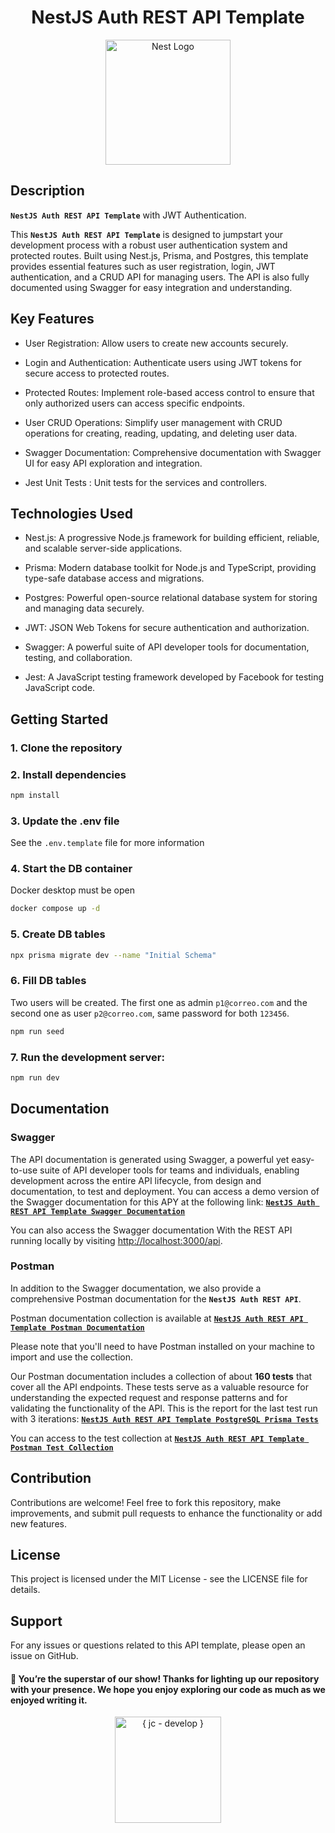 <h1 align="center" > NestJS Auth REST API Template </h1>

<p align="center">
  <img src="https://nestjs.com/img/logo-small.svg" width="200" alt="Nest Logo" />
</p>

## Description

**`NestJS Auth REST API Template`** with JWT Authentication.

This **`NestJS Auth REST API Template`** is designed to jumpstart your development process with a robust user authentication system and protected routes. Built using Nest.js, Prisma, and Postgres, this template provides essential features such as user registration, login, JWT authentication, and a CRUD API for managing users. The API is also fully documented using Swagger for easy integration and understanding.

## Key Features

- User Registration: Allow users to create new accounts securely.

- Login and Authentication: Authenticate users using JWT tokens for secure access to protected routes.

- Protected Routes: Implement role-based access control to ensure that only authorized users can access specific endpoints.

- User CRUD Operations: Simplify user management with CRUD operations for creating, reading, updating, and deleting user data.

- Swagger Documentation: Comprehensive documentation with Swagger UI for easy API exploration and integration.

- Jest Unit Tests : Unit tests for the services and controllers.

## Technologies Used

- Nest.js: A progressive Node.js framework for building efficient, reliable, and scalable server-side applications.

- Prisma: Modern database toolkit for Node.js and TypeScript, providing type-safe database access and migrations.

- Postgres: Powerful open-source relational database system for storing and managing data securely.

- JWT: JSON Web Tokens for secure authentication and authorization.

- Swagger: A powerful suite of API developer tools for documentation, testing, and collaboration.

- Jest: A JavaScript testing framework developed by Facebook for testing JavaScript code.

## Getting Started

### 1. Clone the repository
### 2. Install dependencies
```bash
npm install
```
### 3. Update the .env file
See the `.env.template` file for more information

### 4. Start the DB container
Docker desktop must be open
```bash
docker compose up -d
```
### 5. Create DB tables
```bash
npx prisma migrate dev --name "Initial Schema"
```
### 6. Fill DB tables
Two users will be created. The first one as admin `p1@correo.com` and the second one as user `p2@correo.com`, same password for both `123456`.
```bash
npm run seed
```

### 7. Run the development server:

```bash
npm run dev
```

## Documentation

### Swagger

The API documentation is generated using Swagger, a powerful yet easy-to-use suite of API developer tools for teams and individuals, enabling development across the entire API lifecycle, from design and documentation, to test and deployment.
You can access a demo version of the Swagger documentation for this APY at the following link: [**`NestJS Auth REST API Template Swagger Documentation`**](https://juliancallejas.github.io/NestJS-Auth-REST-API-Template-SwaggerDoc/)

You can also access the Swagger documentation With the REST API running locally by visiting <a href="http://localhost:3000/api" >http://localhost:3000/api</a>.

### Postman

In addition to the Swagger documentation, we also provide a comprehensive Postman documentation for the **`NestJS Auth REST API`**.

Postman documentation collection is available at [**`NestJS Auth REST API Template Postman Documentation`**](https://www.postman.com/jc-develop/workspace/nest-auth-rest-apis/documentation/22997111-3a008800-dea9-4b27-b1bc-2a3ac5be1e33)

Please note that you'll need to have Postman installed on your machine to import and use the collection.

Our Postman documentation includes a collection of about **160 tests** that cover all the API endpoints. These tests serve as a valuable resource for understanding the expected request and response patterns and for validating the functionality of the API. This is the report for the last test run with 3 iterations: [**`NestJS Auth REST API Template PostgreSQL Prisma Tests`**](https://juliancallejas.github.io/NestJS-Auth-REST-API-Template-Postgres-Prisma-Test/)

You can access to the test collection at [**`NestJS Auth REST API Template Postman Test Collection`**](https://www.postman.com/jc-develop/workspace/nest-auth-rest-apis/documentation/22997111-7ae8198b-97f8-4e01-9830-77dd1e10088b)

## Contribution
Contributions are welcome! Feel free to fork this repository, make improvements, and submit pull requests to enhance the functionality or add new features.

## License
This project is licensed under the MIT License - see the LICENSE file for details.

## Support
For any issues or questions related to this API template, please open an issue on GitHub.

#### 🌟 You’re the superstar of our show! Thanks for lighting up our repository with your presence. We hope you enjoy exploring our code as much as we enjoyed writing it.

<p align="center">
<a href="https://github.com/JulianCallejas">
  <img src="https://res.cloudinary.com/dphleqb5t/image/upload/v1740784502/github-jc-develop/JC-LOGO-Horizontal-170-50-thin-github_uu3b5n.svg" width="170" alt="{ jc - develop }"  /> 
</a>
</p>